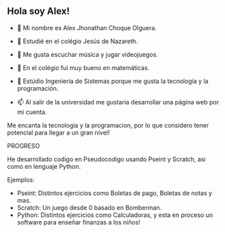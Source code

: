 ## Hola soy Alex!



- 🔭 Mi nombre es Alex Jhonathan Choque Olguera.

- 🌱 Estudié en el colégio Jesús de Nazareth.

- 👯 Me gusta escuchar música y jugar videojuegos.

- 🤔 En el colégio fui muy bueno en matemáticas.

- 💬 Estúdio Ingenieria de Sistemas porque me gusta la tecnología y la programación.

- 📫 Al salir de la universidad me gustaria desarrollar una página web por mi cuenta.


Me encanta la tecnologia y la programacion, por lo que considero tener potencial para llegar a un gran nivel!

PROGRESO

He desarrollado codigo en Pseudocodigo usando Pseint y Scratch, asi como en lenguaje Python. 

Ejemplos:

- Pseint: Distintos ejercicios como Boletas de pago, Boletas de notas y mas.
- Scratch: Un juego desde 0 basado en Bomberman.
- Python: Distintos ejercicios como Calculadoras, y esta en proceso un software para enseñar finanzas a los niños!
